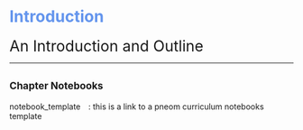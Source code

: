 # <span style="color:cornflowerblue;">Introduction</span>


<span style="font-size:20pt">An Introduction and Outline</span>

---


## <span style="font-size:smaller;">Chapter Notebooks</span>

notebook_template  [<i class="fa-solid fa-arrow-circle-right" style="margin-left:10px;color:teal;"></i>](notebooks/notebook-template)
: this is a link to a pneom curriculum notebooks template
